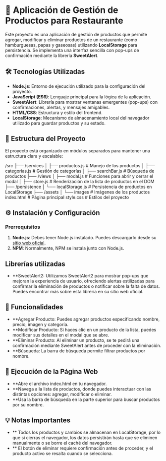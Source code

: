 # 🍔 Aplicación de Gestión de Productos para Restaurante

Este proyecto es una aplicación de gestión de productos que permite agregar, modificar y eliminar productos de un restaurante (como hamburguesas, papas y gaseosas) utilizando **LocalStorage** para persistencia. Se implementa una interfaz sencilla con pop-ups de confirmación mediante la librería **SweetAlert**. 

## 🛠️ Tecnologías Utilizadas

- **Node.js**: Entorno de ejecución utilizado para la configuración del proyecto.
- **JavaScript (ES6)**: Lenguaje principal para la lógica de la aplicación.
- **SweetAlert**: Librería para mostrar ventanas emergentes (pop-ups) con confirmaciones, alertas, y mensajes amigables.
- **HTML/CSS**: Estructura y estilo del frontend.
- **LocalStorage**: Mecanismo de almacenamiento local del navegador utilizado para guardar productos y su estado.

## 📁 Estructura del Proyecto

El proyecto está organizado en módulos separados para mantener una estructura clara y escalable:

/src ├── /services │ ├── productos.js # Manejo de los productos │ ├── categorias.js # Gestión de categorías │ ├── searchBar.js # Búsqueda de productos ├── /views │ ├── modal.js # Funciones para abrir y cerrar el modal │ ├── store.js # Renderización de la lista de productos en el DOM ├── /persistence │ └── localStorage.js # Persistencia de productos en LocalStorage ├── /assets │ └── images # Imágenes de los productos index.html # Página principal style.css # Estilos del proyecto


## ⚙️ Instalación y Configuración

### Prerrequisitos

1. **Node.js**: Debes tener Node.js instalado. Puedes descargarlo desde su [sitio web oficial](https://nodejs.org/).
2. **NPM**: Normalmente, NPM se instala junto con Node.js.

## Librerías utilizadas
- **SweetAlert2: Utilizamos SweetAlert2 para mostrar pop-ups que mejoran la experiencia de usuario, ofreciendo alertas estilizadas para confirmar la eliminación de productos o notificar sobre la falta de datos. Puedes encontrar más sobre esta librería en su sitio web oficial.

## 📝 Funcionalidades
- **Agregar Producto: Puedes agregar productos especificando nombre, precio, imagen y categoría.
- **Modificar Producto: Si haces clic en un producto de la lista, puedes modificar sus detalles en el modal que se abre.
- **Eliminar Producto: Al eliminar un producto, se te pedirá una confirmación mediante SweetAlert antes de proceder con la eliminación.
- **Búsqueda: La barra de búsqueda permite filtrar productos por nombre.

## 🎯 Ejecución de la Página Web
- **Abre el archivo index.html en tu navegador.
- **Navega a la lista de productos, donde puedes interactuar con las distintas opciones: agregar, modificar o eliminar.
- **Usa la barra de búsqueda en la parte superior para buscar productos por su nombre.

## 💡 Notas Importantes
- ** Todos los productos y cambios se almacenan en LocalStorage, por lo que si cierras el navegador, los datos persistirán hasta que se eliminen manualmente o se borre el caché del navegador.
- ** El botón de eliminar requiere confirmación antes de proceder, y el producto activo se resalta cuando se selecciona.

